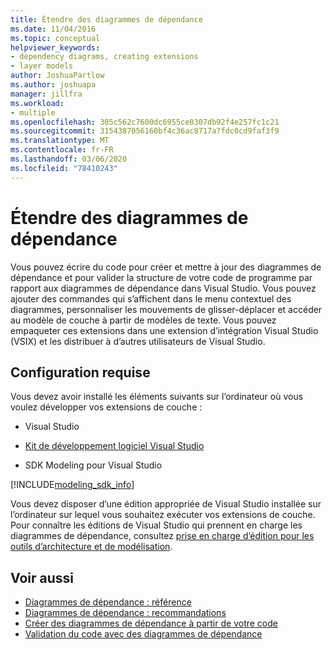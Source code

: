 ```yaml
---
title: Étendre des diagrammes de dépendance
ms.date: 11/04/2016
ms.topic: conceptual
helpviewer_keywords:
- dependency diagrams, creating extensions
- layer models
author: JoshuaPartlow
ms.author: joshuapa
manager: jillfra
ms.workload:
- multiple
ms.openlocfilehash: 305c562c7600dc6955ce0307db92f4e257fc1c21
ms.sourcegitcommit: 3154387056160bf4c36ac8717a7fdc0cd9faf3f9
ms.translationtype: MT
ms.contentlocale: fr-FR
ms.lasthandoff: 03/06/2020
ms.locfileid: "78410243"
---
```

# <a name="extend-dependency-diagrams"></a>Étendre des diagrammes de dépendance

Vous pouvez écrire du code pour créer et mettre à jour des diagrammes de dépendance et pour valider la structure de votre code de programme par rapport aux diagrammes de dépendance dans Visual Studio. Vous pouvez ajouter des commandes qui s’affichent dans le menu contextuel des diagrammes, personnaliser les mouvements de glisser-déplacer et accéder au modèle de couche à partir de modèles de texte. Vous pouvez empaqueter ces extensions dans une extension d’intégration Visual Studio (VSIX) et les distribuer à d’autres utilisateurs de Visual Studio.

## <a name="requirements"></a>Configuration requise

Vous devez avoir installé les éléments suivants sur l’ordinateur où vous voulez développer vos extensions de couche :

- Visual Studio

- [Kit de développement logiciel Visual Studio](../extensibility/visual-studio-sdk.md)

- SDK Modeling pour Visual Studio

[!INCLUDE[modeling_sdk_info](includes/modeling_sdk_info.md)]

Vous devez disposer d’une édition appropriée de Visual Studio installée sur l’ordinateur sur lequel vous souhaitez exécuter vos extensions de couche. Pour connaître les éditions de Visual Studio qui prennent en charge les diagrammes de dépendance, consultez [prise en charge d’édition pour les outils d’architecture et de modélisation](../modeling/what-s-new-for-design-in-visual-studio.md#VersionSupport).

## <a name="see-also"></a>Voir aussi

- [Diagrammes de dépendance : référence](../modeling/layer-diagrams-reference.md)
- [Diagrammes de dépendance : recommandations](../modeling/layer-diagrams-guidelines.md)
- [Créer des diagrammes de dépendance à partir de votre code](../modeling/create-layer-diagrams-from-your-code.md)
- [Validation du code avec des diagrammes de dépendance](../modeling/validate-code-with-layer-diagrams.md)

